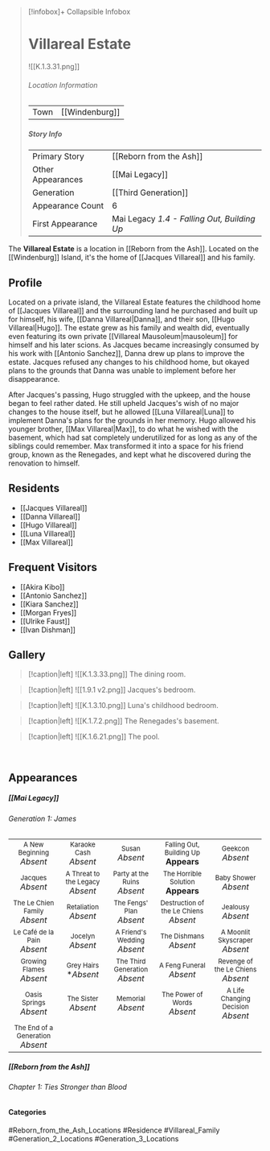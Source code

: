> [!infobox]+ Collapsible Infobox
> # Villareal Estate
> ![[K.1.3.31.png]] 
> ###### Location Information
> |  |  | 
> | ---- | ---- | 
> | Town | [[Windenburg]] | 
> 
> ##### Story Info
> |  |  | 
> | ---- | ---- | 
> | Primary Story | [[Reborn from the Ash]] | 
> | Other Appearances |[[Mai Legacy]] | 
> | Generation | [[Third Generation]]|
> | Appearance Count | 6 | 
> | First Appearance | Mai Legacy *1.4 - Falling Out, Building Up*

The **Villareal Estate** is a location in [[Reborn from the Ash]]. Located on the [[Windenburg]] Island, it's the home of [[Jacques Villareal]] and his family.

## Profile
Located on a private island, the Villareal Estate features the childhood home of [[Jacques Villareal]] and the surrounding land he purchased and built up for himself, his wife, [[Danna Villareal|Danna]], and their son, [[Hugo Villareal|Hugo]]. The estate grew as his family and wealth did, eventually even featuring its own private [[Villareal Mausoleum|mausoleum]] for himself and his later scions. As Jacques became increasingly consumed by his work with [[Antonio Sanchez]], Danna drew up plans to improve the estate. Jacques refused any changes to his childhood home, but okayed plans to the grounds that Danna was unable to implement before her disappearance.

After Jacques's passing, Hugo struggled with the upkeep, and the house began to feel rather dated. He still upheld Jacques's wish of no major changes to the house itself, but he allowed [[Luna Villareal|Luna]] to implement Danna's plans for the grounds in her memory. Hugo allowed his younger brother, [[Max Villareal|Max]], to do what he wished with the basement, which had sat completely underutilized for as long as any of the siblings could remember. Max transformed it into a space for his friend group, known as the Renegades, and kept what he discovered during the renovation to himself.

## Residents
- [[Jacques Villareal]]
- [[Danna Villareal]]
- [[Hugo Villareal]]
- [[Luna Villareal]]
- [[Max Villareal]]

## Frequent Visitors
- [[Akira Kibo]]
- [[Antonio Sanchez]]
- [[Kiara Sanchez]]
- [[Morgan Fryes]]
- [[Ulrike Faust]]
- [[Ivan Dishman]]

## Gallery

> [!caption|left]
> ![[K.1.3.33.png]] 
> The dining room.

> [!caption|left]
> ![[1.9.1 v2.png]] 
> Jacques's bedroom.

> [!caption|left]
> ![[K.1.3.10.png]] 
> Luna's childhood bedroom.

> [!caption|left]
> ![[K.1.7.2.png]] 
> The Renegades's basement.

> [!caption|left]
> ![[K.1.6.21.png]] 
> The pool.

<br style="clear:both; margin: 0; padding: 0" />

## Appearances
##### [[Mai Legacy]]
###### Generation 1: James
|                                                                       |     |     |     |     |
| --------------------------------------------------------------------- | --- | --- | --- | --- |
| <center><font size=2>A New Beginning<br><font size=3>*Absent*  | <center><font size=2>Karaoke Cash<br><font size=3>*Absent* | <center><font size=2>Susan<br><font size=3>*Absent* | <center><font size=2>Falling Out, Building Up<br><font size=3>**Appears**| <center><font size=2>Geekcon<br><font size=3>*Absent* |
| <center><font size=2>Jacques<br><font size=3>*Absent*  | <center><font size=2>A Threat to the Legacy<br><font size=3>*Absent* | <center><font size=2>Party at the Ruins<br><font size=3>*Absent* | <center><font size=2>The Horrible Solution<br><font size=3>**Appears**| <center><font size=2>Baby Shower<br><font size=3>*Absent*|
| <center><font size=2>The Le Chien Family<br><font size=3>*Absent*  | <center><font size=2>Retaliation<br><font size=3>*Absent*| <center><font size=2>The Fengs' Plan<br><font size=3>*Absent* | <center><font size=2>Destruction of the Le Chiens<br><font size=3>*Absent*| <center><font size=2>Jealousy<br><font size=3>*Absent* |
| <center><font size=2>Le Café de la Pain<br><font size=3>*Absent*  | <center><font size=2>Jocelyn<br><font size=3>*Absent* | <center><font size=2>A Friend's Wedding<br><font size=3>*Absent* | <center><font size=2>The Dishmans<br><font size=3>*Absent* | <center><font size=2>A Moonlit Skyscraper<br><font size=3>*Absent* |
| <center><font size=2>Growing Flames<br><font size=3>*Absent* | <center><font size=2>Grey Hairs<br><font size=3>**Absent*  | <center><font size=2>The Third Generation<br><font size=3>*Absent* | <center><font size=2>A Feng Funeral<br><font size=3>*Absent* | <center><font size=2>Revenge of the Le Chiens<br><font size=3>*Absent*|
| <center><font size=2>Oasis Springs<br><font size=3>*Absent*  | <center><font size=2>The Sister<br><font size=3>*Absent*| <center><font size=2>Memorial<br><font size=3>*Absent* | <center><font size=2>The Power of Words<br><font size=3>*Absent*| <center><font size=2>A Life Changing Decision<br><font size=3>*Absent* |
| <center><font size=2>The End of a Generation<br><font size=3>*Absent*  |

##### [[Reborn from the Ash]]
###### Chapter 1: Ties Stronger than Blood

#### Categories
#Reborn_from_the_Ash_Locations #Residence #Villareal_Family #Generation_2_Locations #Generation_3_Locations